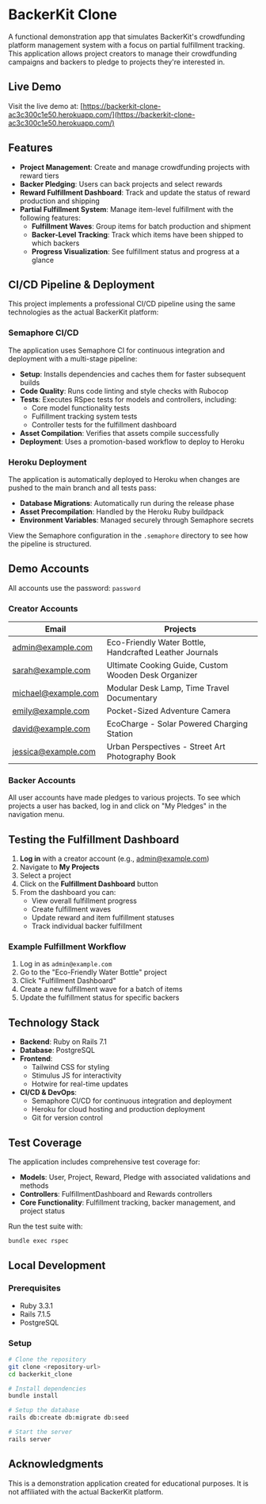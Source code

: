# BackerKit Clone

A functional demonstration app that simulates BackerKit's crowdfunding platform management system with a focus on partial fulfillment tracking. This application allows project creators to manage their crowdfunding campaigns and backers to pledge to projects they're interested in.

## Live Demo

Visit the live demo at: [https://backerkit-clone-ac3c300c1e50.herokuapp.com/](https://backerkit-clone-ac3c300c1e50.herokuapp.com/)

## Features

- **Project Management**: Create and manage crowdfunding projects with reward tiers
- **Backer Pledging**: Users can back projects and select rewards
- **Reward Fulfillment Dashboard**: Track and update the status of reward production and shipping
- **Partial Fulfillment System**: Manage item-level fulfillment with the following features:
  - **Fulfillment Waves**: Group items for batch production and shipment
  - **Backer-Level Tracking**: Track which items have been shipped to which backers
  - **Progress Visualization**: See fulfillment status and progress at a glance

## CI/CD Pipeline & Deployment

This project implements a professional CI/CD pipeline using the same technologies as the actual BackerKit platform:

### Semaphore CI/CD

The application uses Semaphore CI for continuous integration and deployment with a multi-stage pipeline:

- **Setup**: Installs dependencies and caches them for faster subsequent builds
- **Code Quality**: Runs code linting and style checks with Rubocop
- **Tests**: Executes RSpec tests for models and controllers, including:
  - Core model functionality tests
  - Fulfillment tracking system tests
  - Controller tests for the fulfillment dashboard
- **Asset Compilation**: Verifies that assets compile successfully
- **Deployment**: Uses a promotion-based workflow to deploy to Heroku

### Heroku Deployment

The application is automatically deployed to Heroku when changes are pushed to the main branch and all tests pass:

- **Database Migrations**: Automatically run during the release phase
- **Asset Precompilation**: Handled by the Heroku Ruby buildpack
- **Environment Variables**: Managed securely through Semaphore secrets

View the Semaphore configuration in the `.semaphore` directory to see how the pipeline is structured.

## Demo Accounts

All accounts use the password: `password`

### Creator Accounts

| Email | Projects |
|-------|----------|
| admin@example.com | Eco-Friendly Water Bottle, Handcrafted Leather Journals |
| sarah@example.com | Ultimate Cooking Guide, Custom Wooden Desk Organizer |
| michael@example.com | Modular Desk Lamp, Time Travel Documentary |
| emily@example.com | Pocket-Sized Adventure Camera |
| david@example.com | EcoCharge - Solar Powered Charging Station |
| jessica@example.com | Urban Perspectives - Street Art Photography Book |

### Backer Accounts

All user accounts have made pledges to various projects. To see which projects a user has backed, log in and click on "My Pledges" in the navigation menu.

## Testing the Fulfillment Dashboard

1. **Log in** with a creator account (e.g., admin@example.com)
2. Navigate to **My Projects**
3. Select a project
4. Click on the **Fulfillment Dashboard** button
5. From the dashboard you can:
   - View overall fulfillment progress
   - Create fulfillment waves
   - Update reward and item fulfillment statuses
   - Track individual backer fulfillment

### Example Fulfillment Workflow

1. Log in as `admin@example.com`
2. Go to the "Eco-Friendly Water Bottle" project
3. Click "Fulfillment Dashboard"
4. Create a new fulfillment wave for a batch of items
5. Update the fulfillment status for specific backers

## Technology Stack

- **Backend**: Ruby on Rails 7.1
- **Database**: PostgreSQL
- **Frontend**: 
  - Tailwind CSS for styling
  - Stimulus JS for interactivity
  - Hotwire for real-time updates
- **CI/CD & DevOps**:
  - Semaphore CI/CD for continuous integration and deployment
  - Heroku for cloud hosting and production deployment
  - Git for version control

## Test Coverage

The application includes comprehensive test coverage for:

- **Models**: User, Project, Reward, Pledge with associated validations and methods
- **Controllers**: FulfillmentDashboard and Rewards controllers
- **Core Functionality**: Fulfillment tracking, backer management, and project status

Run the test suite with:

```bash
bundle exec rspec
```

## Local Development

### Prerequisites

- Ruby 3.3.1
- Rails 7.1.5
- PostgreSQL

### Setup

```bash
# Clone the repository
git clone <repository-url>
cd backerkit_clone

# Install dependencies
bundle install

# Setup the database
rails db:create db:migrate db:seed

# Start the server
rails server
```

## Acknowledgments

This is a demonstration application created for educational purposes. It is not affiliated with the actual BackerKit platform.
